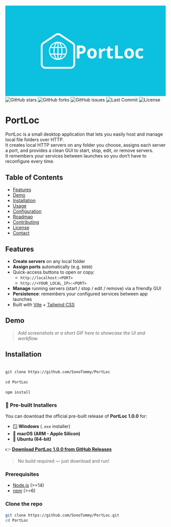 ![logo](./logo.png)
![GitHub stars](https://img.shields.io/github/stars/SonoTommy/PortLoc?style=social)
![GitHub forks](https://img.shields.io/github/forks/SonoTommy/PortLoc?style=social)
![GitHub issues](https://img.shields.io/github/issues/SonoTommy/PortLoc)
![Last Commit](https://img.shields.io/github/last-commit/SonoTommy/PortLoc)
![License](https://img.shields.io/github/license/SonoTommy/PortLoc)

# PortLoc

PortLoc is a small desktop application that lets you easily host and manage local file folders over HTTP.  
It creates local HTTP servers on any folder you choose, assigns each server a port, and provides a clean GUI to start, stop, edit, or remove servers.  
It remembers your services between launches so you don’t have to reconfigure every time.

## Table of Contents

- [Features](#features)  
- [Demo](#demo)  
- [Installation](#installation)  
- [Usage](#usage)  
- [Configuration](#configuration)  
- [Roadmap](#roadmap)  
- [Contributing](#contributing)  
- [License](#license)  
- [Contact](#contact)  

## Features

- **Create servers** on any local folder  
- **Assign ports** automatically (e.g. `8080`)  
- Quick-access buttons to open or copy:  
  - `http://localhost:<PORT>`  
  - `http://<YOUR_LOCAL_IP>:<PORT>`  
- **Manage** running servers (start / stop / edit / remove) via a friendly GUI  
- **Persistence**: remembers your configured services between app launches  
- Built with [Vite](https://vitejs.dev/) + [Tailwind CSS](https://tailwindcss.com/)  

## Demo

> _Add screenshots or a short GIF here to showcase the UI and workflow._

## Installation
```

git clone https://github.com/SonoTommy/PortLoc

cd PortLoc

npm install
```

### 🔽 Pre-built Installers

You can download the official pre-built release of **PortLoc 1.0.0** for:

- 🪟 **Windows** (`.exe` installer)  
- 🍎 **macOS (ARM - Apple Silicon)**  
- 🐧 **Ubuntu (64-bit)**  

👉 [**Download PortLoc 1.0.0 from GitHub Releases**](https://github.com/SonoTommy/PortLoc/releases/tag/1.0.0)

> No build required — just download and run!


### Prerequisites

- [Node.js](https://nodejs.org/) (>=14)  
- [npm](https://www.npmjs.com/) (>=6)  

### Clone the repo

```bash
git clone https://github.com/SonoTommy/PortLoc.git
cd PortLoc
